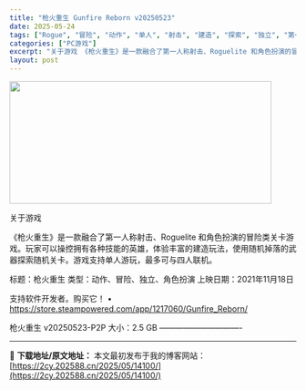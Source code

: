 ```yaml
---
title: "枪火重生 Gunfire Reborn v20250523"
date: 2025-05-24
tags: ["Rogue", "冒险", "动作", "单人", "射击", "建造", "探索", "独立", "第一人称", "第一人称射击"]
categories: ["PC游戏"]
excerpt: "关于游戏 《枪火重生》是一款融合了第一人称射击、Roguelite 和角色扮演的冒险类关卡游戏。玩家可以操控拥有各种技能的英雄，体验丰富的建造玩法，使用随机掉落的武器探索随机关卡。游戏支持单人游玩，最多可与四人联机。 标题：枪火重生 类型：动作、冒险、独立、角色扮演 上映日期：2021年11月18日&hellip;"
layout: post
---
```


<img src="https://2cy.202588.cn/wp-content/uploads/2025/05/202505240327092.jpg" alt="" width="460" height="215" class="aligncenter size-full wp-image-14101" />

关于游戏

《枪火重生》是一款融合了第一人称射击、Roguelite 和角色扮演的冒险类关卡游戏。玩家可以操控拥有各种技能的英雄，体验丰富的建造玩法，使用随机掉落的武器探索随机关卡。游戏支持单人游玩，最多可与四人联机。

标题：枪火重生
类型：动作、冒险、独立、角色扮演
上映日期：2021年11月18日

支持软件开发者。购买它！
• https://store.steampowered.com/app/1217060/Gunfire_Reborn/

枪火重生 v20250523-P2P
大小：2.5 GB
——————————- 

---
📖 **下载地址/原文地址：** 本文最初发布于我的博客网站：[https://2cy.202588.cn/2025/05/14100/](https://2cy.202588.cn/2025/05/14100/)
